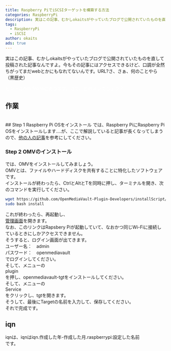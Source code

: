 ```yaml
---
title: Raspberry PiでiSCSIターゲットを構築する方法
categories: RaspberryPi
description: 実はこの記事、むかしokaitsがやっていたブログで公開されていたものを直して投稿された記事なんですよ。今もその記事にはアクセスできるけど、口調が全然ちがってまだwebとかにもなれてないんです。URL?さ、さぁ、何のことやら（黒歴史）
tags:
  - RaspberryPi
  - iSCSI
author: okaits
ads: true
---
```


実はこの記事、むかしokaitsがやっていたブログで公開されていたものを直して投稿された記事なんですよ。今もその記事にはアクセスできるけど、口調が全然ちがってまだwebとかにもなれてないんです。URL?さ、さぁ、何のことやら（黒歴史）<p style="color: white;">ヒントはAsk Monaにあります。さて、どのスレでしょう？</p>

## 作業
<br>
## Step 1 Raspberry Pi OSをインストール
では、Raspberry PiにRaspberry Pi OSをインストールします....が、ここで解説していると記事が長くなってしまうので、<a href="https://jellyware.jp/kuragemd/raspi/raspberrypi.html">他の人の記事</a>を参考にしてください。<br>

### Step 2 OMVのインストール
では、OMVをインストールしてみましょう。<br>
OMVとは、ファイルやハードディスクを共有することに特化したソフトウェアです。<br>
インストールが終わったら、CtrlとAltとTを同時に押し、ターミナルを開き、次のコマンドを実行してください。<br>
```bash
wget https://github.com/OpenMediaVault-Plugin-Developers/installScript/raw/master/install
sudo bash install
```
これが終わったら、再起動し、<br>
<a href="http://raspberrypi.local">管理画面</a>を開きます。<br>
なお、このリンクはRapsbery Piが起動していて、なおかつ同じWi-Fiに接続しているときにしかアクセスできません。<br>
そうすると、ログイン画面が出てきます。<br>
ユーザー名：　admin <br>
パスワード：　openmediavault <br>
でログインしてください。<br>
そして、メニューの<br>
plugin <br>
を押し、openmediavault-tgtをインストールしてください。<br>
そして、メニューの<br>
Service <br>
をクリックし、tgtを開きます。<br>
そうして、最後にTargetの名前を入力して、保存してください。<br>
それで完成です。<br>
## iqn
iqnは、iqnはiqn.作成した年-作成した月.raspberrypi:設定した名前<br>
です。<br>